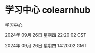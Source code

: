 # 学习中心 colearnhub
[学习中心](http://219.139.198.207:56308/colearnhub/)

2024年 09月 26日 星期四 22:20:02 CST

2024年 09月 26日 星期四 14:20:02 GMT
